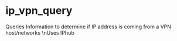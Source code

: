 # ip_vpn_query
Queries Information to determine if IP address is coming from a VPN host/networks
\nUses IPhub
